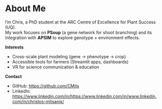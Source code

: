 # About Me

I’m Chris, a PhD student at the ARC Centre of Excellence for Plant Success (UQ).  
My work focuses on **PSoup** (a gene network for shoot branching) and its integration with **APSIM** to explore genotype × environment effects.

**Interests**
- Cross-scale plant modeling (gene → phenotype → crop)
- Accessible tools for farmers (Streamlit apps, dashboards)
- VR for science communication & education

**Contact**
- GitHub: <https://github.com/CMits>
- LinkedIn: <https://www.linkedin.com/in/https://www.linkedin.com/in/www.linkedin.com/in/christos-mitsanis/>
